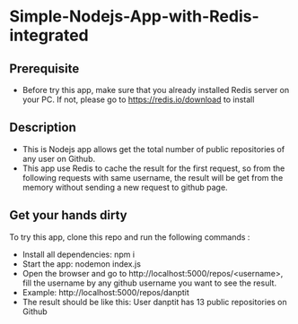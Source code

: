 # Simple-Nodejs-App-with-Redis-integrated

## Prerequisite
- Before try this app, make sure that you already installed Redis server on your PC. If not, please go to https://redis.io/download to install

## Description
- This is Nodejs app allows get the total number of public repositories of any user on Github.
- This app use Redis to cache the result for the first request, so from the following requests with same username, the result will be get from the memory without sending a new request to github page.

## Get your hands dirty
To try this app, clone this repo and run the following commands :
- Install all dependencies: npm i
- Start the app: nodemon index.js
- Open the browser and go to http://localhost:5000/repos/<username\>, fill the username by any github username you want to see the result.
- Example: http://localhost:5000/repos/danptit
- The result should be like this: User danptit has 13 public repositories on Github